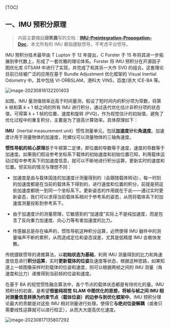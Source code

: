 [TOC]

## 一、IMU 预积分原理

> 内容主要摘自**邱笑晨**写的文档：**[IMU-Preintegration-Propogation-Doc](https://github.com/PetWorm/IMU-Preintegration-Propogation-Doc)**，本文所有的 IMU 都指捷联惯导，不考虑平台惯导。

IMU 预积分技术最早由 T Lupton 于 12 年提出，C Forster 于 15 年将其进一步拓展到李代数上，形成了一套优雅的理论体系。Forster 将 IMU 预积分在开源因子图优化库 GTSAM 中进行了实现，并完成了和其另一大作 SVO 的组合。这套理论目前已经被广泛的应用在基于 Bundle Adjustment 优化框架的 Visual Inertial Odometry 中。其中包括 VI-ORBSLAM，港科大 VINS，百度/浙大 ICE-BA 等。

![image-20230816132201403](https://pic-bed-1316053657.cos.ap-nanjing.myqcloud.com/img/image-20230816132201403.png)

如图，IMU 量测值频率远高于时间量测，假设了短时间内的积分项为常数，将第 $k$ 帧和第 $k+1$ 帧之间的所有 IMU 进行积分，通过迭代优化估计非积分项的状态值，可得第 $\mathrm{k}+1$ 帧的位置、速度和旋转 (PVQ)，作为视觉估计的初始值，避免了优化过程中的重复积分，主要是为了提高计算效率。具体原理如下：

**IMU**（Inertial measurement unit）惯性测量单元，包括**加速度计**和**角速度**。加速度计用于测量物体的加速度，陀螺仪可以测量物体的三轴角速度。

**惯性导航的核心原理**基于牛顿第二定律，即位置的导数等于速度，速度的导数等于加速度。如果我们假设参考坐标系下载体的初始速度和初始位置已知，利用载体运动过程中参考系下的加速度信息，就可以不断地进行积分运算，更新实时的速度和位置。但实际的情况与理想不同：

* 加速度是由与载体固连的加速度计测量得到的（会跟随载体转动），每一时刻的加速度都是在当前的载体系下得到的，进行速度和位置的积分，前提是把这些加速度都统一到同一个坐标系下。更新姿态的作用就在于此——通过实时更新姿态，我们可以求得当前载体系相对于参考系的姿态，从而将载体系下的加速度测量投影到参考系下。

* 由于加速度计的测量原理，它敏感到的“加速度”实际上不是纯加速度，而是包含了反向重力加速度、向心力等有害加速度的比力。

* 传感器总是存在噪声的，惯性导航这种积分运算，必然使得 IMU 器件中的测量噪声不断的累积，从而造成定位和姿态误差，尤其是低精度 IMU 会极快发散。

传统捷联惯导的递推算法，以**初始状态为基础**，利用 IMU 测量得到的比力和角速度信息进行**积分运算**，实时**更新载体的位姿**及速度等状态，根据这种思路，如果知道上一帧图像采样时刻载体的位姿和速度，则可以根据两帧之间的 IMU 测量（角速度和比力）递推得到当前帧的位姿和速度。

在基于 BA 的视觉惯性融合算法中，各个节点的载体状态都是有待优化的量。IMU 预积分的初衷，是希望**借鉴纯视觉 SLAM 中图优化的思想，将帧与帧之间 IMU 相对测量信息转换为约束节点（载体位姿）的边参与到优化框架中**。IMU 预积分理论最大的贡献是对这些 IMU 相对测量进行处理，使得它**与绝对位姿解耦**（或者只需要线性运算就可以进行校正），从而大大提高优化速度。































![image-20230817135807292](https://pic-bed-1316053657.cos.ap-nanjing.myqcloud.com/img/image-20230817135807292.png)

